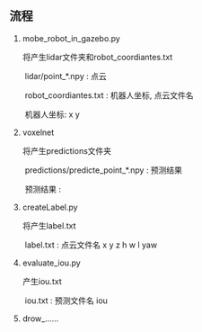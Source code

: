 ## 流程

1. mobe_robot_in_gazebo.py

   将产生lidar文件夹和robot_coordiantes.txt

   ​	lidar/point_*.npy : 点云

   ​	robot_coordiantes.txt : 机器人坐标, 点云文件名

   ​	机器人坐标: x y 

2. voxelnet

   将产生predictions文件夹

   ​	predictions/predicte_point_*.npy : 预测结果

   ​	预测结果 : 

3. createLabel.py

   将产生label.txt

   ​	label.txt : 点云文件名 x y z h w l yaw

4. evaluate_iou.py

   产生iou.txt

   ​	iou.txt : 预测文件名 iou

5. drow_......